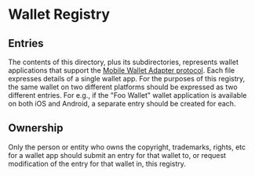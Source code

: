 # Wallet Registry

## Entries

The contents of this directory, plus its subdirectories, represents wallet applications that support the [Mobile Wallet Adapter protocol](../spec/spec.md). Each file expresses details of a single wallet app. For the purposes of this registry, the same wallet on two different platforms should be expressed as two different entries. For e.g., if the "Foo Wallet" wallet application is available on both iOS and Android, a separate entry should be created for each.

## Ownership

Only the person or entity who owns the copyright, trademarks, rights, etc for a wallet app should submit an entry for that wallet to, or request modification of the entry for that wallet in, this registry.
